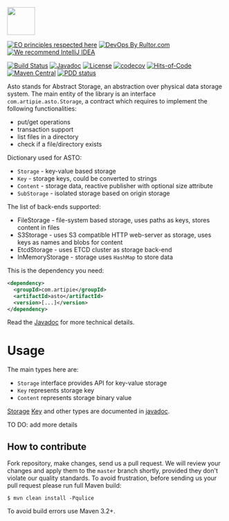 <img src="https://www.artipie.com/logo.svg" width="64px" height="64px"/>

[![EO principles respected here](https://www.elegantobjects.org/badge.svg)](https://www.elegantobjects.org)
[![DevOps By Rultor.com](http://www.rultor.com/b/artipie/asto)](http://www.rultor.com/p/artipie/asto)
[![We recommend IntelliJ IDEA](https://www.elegantobjects.org/intellij-idea.svg)](https://www.jetbrains.com/idea/)

[![Build Status](https://img.shields.io/travis/artipie/asto/master.svg)](https://travis-ci.org/artipie/asto)
[![Javadoc](http://www.javadoc.io/badge/com.artipie/asto.svg)](http://www.javadoc.io/doc/com.artipie/asto)
[![License](https://img.shields.io/badge/license-MIT-green.svg)](https://github.com/artipie/asto/blob/master/LICENSE.txt)
[![codecov](https://codecov.io/gh/artipie/asto/branch/master/graph/badge.svg)](https://codecov.io/gh/artipie/asto)
[![Hits-of-Code](https://hitsofcode.com/github/artipie/asto)](https://hitsofcode.com/view/github/artipie/asto)
[![Maven Central](https://img.shields.io/maven-central/v/com.artipie/asto.svg)](https://maven-badges.herokuapp.com/maven-central/com.artipie/asto)
[![PDD status](http://www.0pdd.com/svg?name=artipie/asto)](http://www.0pdd.com/p?name=artipie/asto)

Asto stands for Abstract Storage, an abstraction over physical data storage system.
The main entity of the library is an interface `com.artipie.asto.Storage`, a contract
which requires to implement the following functionalities:

* put/get operations
* transaction support
* list files in a directory
* check if a file/directory exists

Dictionary used for ASTO:
 - `Storage` - key-value based storage
 - `Key` - storage keys, could be converted to strings
 - `Content` - storage data, reactive publisher with optional size attribute
 - `SubStorage` - isolated storage based on origin storage


The list of back-ends supported:
 - FileStorage - file-system based storage, uses paths as keys, stores content in files
 - S3Storage - uses S3 compatible HTTP web-server as storage, uses keys as names and blobs for content
 - EtcdStorage - uses ETCD cluster as storage back-end
 - InMemoryStorage - storage uses `HashMap` to store data


This is the dependency you need:

```xml
<dependency>
  <groupId>com.artipie</groupId>
  <artifactId>asto</artifactId>
  <version>[...]</version>
</dependency>
```

Read the [Javadoc](http://www.javadoc.io/doc/com.artipie/asto)
for more technical details.

# Usage

The main types here are:
 - `Storage` interface provides API for key-value storage
 - `Key` represents storage key
 - `Content` represents storage binary value

[Storage](https://www.javadoc.io/doc/com.artipie/asto/latest/com/artipie/asto/Storage.html)
[Key](https://www.javadoc.io/doc/com.artipie/asto/latest/com/artipie/asto/Key.html) and other types are
documented in [javadoc](https://www.javadoc.io/doc/com.artipie/asto/latest/index.html).

TO DO: add more details

## How to contribute

Fork repository, make changes, send us a pull request. We will review
your changes and apply them to the `master` branch shortly, provided
they don't violate our quality standards. To avoid frustration, before
sending us your pull request please run full Maven build:

```
$ mvn clean install -Pqulice
```

To avoid build errors use Maven 3.2+.

